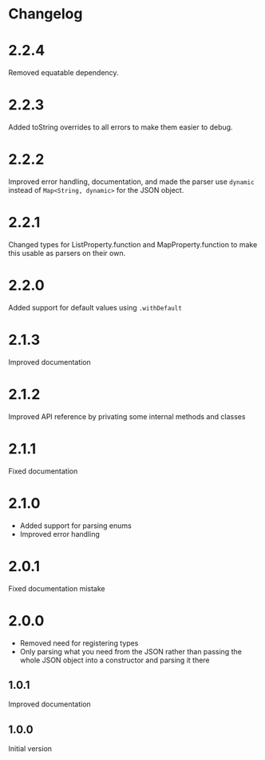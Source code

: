 # Changelog

# 2.2.4

Removed equatable dependency.

# 2.2.3

Added toString overrides to all errors to make them easier to debug.

# 2.2.2

Improved error handling, documentation, and made the parser use `dynamic` instead of `Map<String, dynamic>` for the JSON object.

# 2.2.1

Changed types for ListProperty.function and MapProperty.function to make this usable as parsers on their own. 

# 2.2.0

Added support for default values using `.withDefault`

# 2.1.3

Improved documentation

# 2.1.2

Improved API reference by privating some internal methods and classes

# 2.1.1

Fixed documentation

# 2.1.0

- Added support for parsing enums
- Improved error handling

# 2.0.1

Fixed documentation mistake

# 2.0.0

- Removed need for registering types
- Only parsing what you need from the JSON rather than passing the whole JSON object into a constructor and parsing it there

## 1.0.1

Improved documentation

## 1.0.0

Initial version